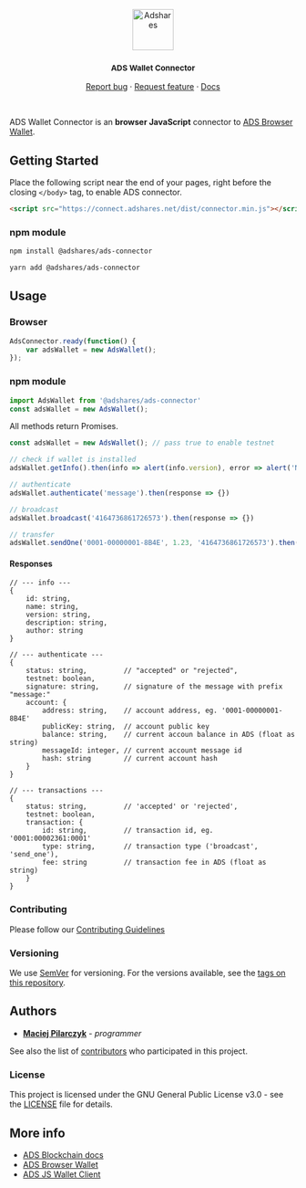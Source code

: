 <p align="center">
  <a href="https://adshares.net/">
    <img src="https://adshares.net/logos/ads.svg" alt="Adshares" width=72 height=72>
  </a>
  <h3 align="center"><small>ADS Wallet Connector</small></h3>
  <p align="center">
    <a href="https://github.com/adshares/ads-js-connector/issues/new?template=bug_report.md&labels=Bug">Report bug</a>
    ·
    <a href="https://github.com/adshares/ads-js-connector/issues/new?template=feature_request.md&labels=New%20Feature">Request feature</a>
    ·
    <a href="https://docs.adshares.net/ads/">Docs</a>
  </p>
</p>

<br>

ADS Wallet Connector is an **browser JavaScript** connector to [ADS Browser Wallet](https://github.com/adshares/ads-browser-wallet).

## Getting Started

Place the following script near the end of your pages, right before the closing `</body>` tag, to enable ADS connector.

```html
<script src="https://connect.adshares.net/dist/connector.min.js"></script>
```

### npm module

```bash
npm install @adshares/ads-connector

yarn add @adshares/ads-connector
```

## Usage

### Browser
```js
AdsConnector.ready(function() {
    var adsWallet = new AdsWallet();
});
```

### npm module
```js
import AdsWallet from '@adshares/ads-connector'
const adsWallet = new AdsWallet();
```

All methods return Promises.

```js
const adsWallet = new AdsWallet(); // pass true to enable testnet

// check if wallet is installed
adsWallet.getInfo().then(info => alert(info.version), error => alert('Not installed'))

// authenticate
adsWallet.authenticate('message').then(response => {})

// broadcast
adsWallet.broadcast('4164736861726573').then(response => {})

// transfer
adsWallet.sendOne('0001-00000001-8B4E', 1.23, '4164736861726573').then(response => {})
```

#### Responses

```
// --- info ---
{
    id: string,
    name: string,
    version: string,
    description: string,
    author: string
}
```

``` 
// --- authenticate ---
{
    status: string,         // "accepted" or "rejected",
    testnet: boolean,
    signature: string,      // signature of the message with prefix "message:"
    account: {
        address: string,    // account address, eg. '0001-00000001-8B4E'
        publicKey: string,  // account public key
        balance: string,    // current accoun balance in ADS (float as string)
        messageId: integer, // current account message id
        hash: string        // current account hash
    }
}
```

``` 
// --- transactions ---
{
    status: string,         // 'accepted' or 'rejected',
    testnet: boolean,
    transaction: {
        id: string,         // transaction id, eg. '0001:00002361:0001'
        type: string,       // transaction type ('broadcast', 'send_one'),
        fee: string         // transaction fee in ADS (float as string)
    }
}
```

### Contributing

Please follow our [Contributing Guidelines](docs/CONTRIBUTING.md)

### Versioning

We use [SemVer](http://semver.org/) for versioning. For the versions available, see the [tags on this repository](https://github.com/adshares/ads-js-connector/tags). 

## Authors

- **[Maciej Pilarczyk](https://github.com/m-pilarczyk)** - _programmer_

See also the list of [contributors](https://github.com/adshares/ads-js-connector/contributors) who participated in this project.

### License

This project is licensed under the GNU General Public License v3.0 - see the [LICENSE](LICENSE) file for details.

## More info

- [ADS Blockchain docs](https://docs.adshares.net/ads/)
- [ADS Browser Wallet](https://github.com/adshares/ads-browser-wallet)
- [ADS JS Wallet Client](https://github.com/adshares/ads-js-wallet)
